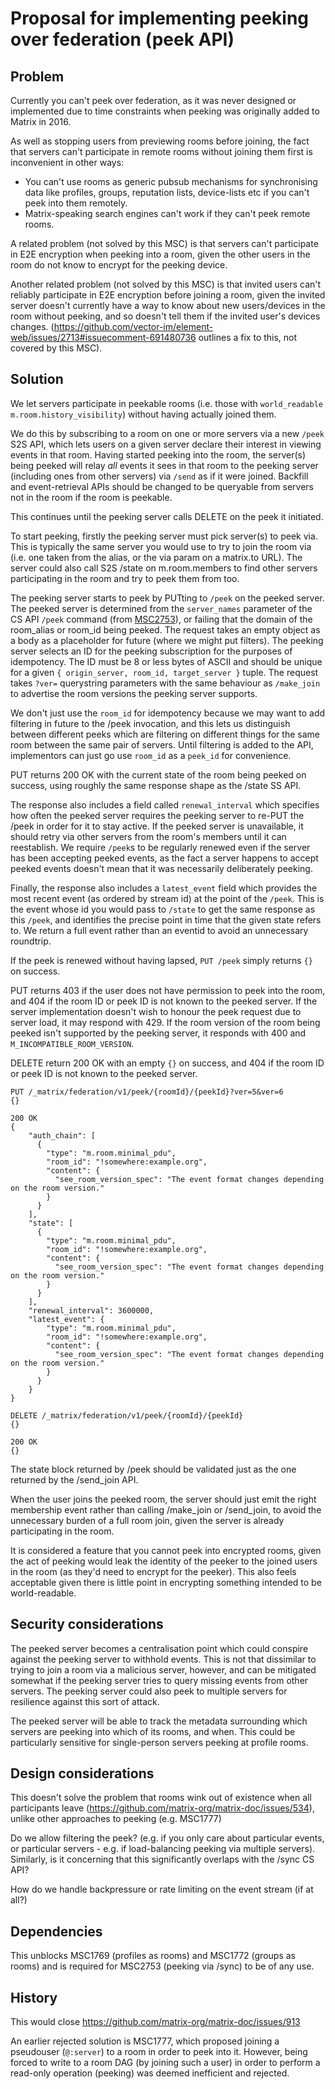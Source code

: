 # Proposal for implementing peeking over federation (peek API)

## Problem

Currently you can't peek over federation, as it was never designed or
implemented due to time constraints when peeking was originally added to Matrix
in 2016.

As well as stopping users from previewing rooms before joining, the fact that
servers can't participate in remote rooms without joining them first is
inconvenient in other ways:

 * You can't use rooms as generic pubsub mechanisms for synchronising data like
   profiles, groups, reputation lists, device-lists etc if you can't peek into
   them remotely.
 * Matrix-speaking search engines can't work if they can't peek remote rooms.

A related problem (not solved by this MSC) is that servers can't participate
in E2E encryption when peeking into a room, given the other users in the
room do not know to encrypt for the peeking device.

Another related problem (not solved by this MSC) is that invited users can't
reliably participate in E2E encryption before joining a room, given the invited
server doesn't currently have a way to know about new users/devices in the room
without peeking, and so doesn't tell them if the invited user's devices changes.
(https://github.com/vector-im/element-web/issues/2713#issuecomment-691480736
outlines a fix to this, not covered by this MSC).

## Solution

We let servers participate in peekable rooms (i.e. those with `world_readable`
`m.room.history_visibility`) without having actually joined them.

We do this by subscribing to a room on one or more servers via a new `/peek`
S2S API, which lets users on a given server declare their interest in viewing
events in that room.  Having started peeking into the room, the server(s)
being peeked will relay *all* events it sees in that room to the peeking
server (including ones from other servers) via `/send` as if it were joined.
Backfill and event-retrieval APIs should be changed to be queryable from
servers not in the room if the room is peekable.

This continues until the peeking server calls DELETE on the peek it initiated.

To start peeking, firstly the peeking server must pick server(s) to peek via.
This is typically the same server you would use to try to join the room via
(i.e. one taken from the alias, or the via param on a matrix.to URL). The
server could also call S2S /state on m.room.members to find other servers
participating in the room and try to peek them from too.

The peeking server starts to peek by PUTting to `/peek` on the peeked server.
The peeked server is determined from the `server_names` parameter of the CS API
`/peek` command (from [MSC2753](https://github.com/matrix-org/matrix-doc/pull/2753)),
or failing that the domain of the room_alias or room_id being peeked.
The request takes an empty object as a body as a placeholder for future (where
we might put filters). The peeking server selects an ID for the peeking
subscription for the purposes of idempotency. The ID must be 8 or less bytes
of ASCII and should be unique for a given `{ origin_server, room_id, target_server }`
tuple. The request takes `?ver=` querystring parameters with the same behaviour
as `/make_join` to advertise the room versions the peeking server supports.

We don't just use the `room_id` for idempotency because we may want to add
filtering in future to the /peek invocation, and this lets us distinguish
between different peeks which are filtering on different things for the
same room between the same pair of servers.  Until filtering is added to the API,
implementors can just go use `room_id` as a `peek_id` for convenience.

PUT returns 200 OK with the current state of the room being peeked on success,
using roughly the same response shape as the /state SS API.

The response also includes a field called `renewal_interval` which specifies
how often the peeked server requires the peeking server to re-PUT the /peek in
order for it to stay active.  If the peeked server is unavailable, it should
retry via other servers from the room's members until it can reestablish.
We require `/peek`s to be regularly renewed even if the server has been accepting
peeked events, as the fact a server happens to accept peeked events doesn't
mean that it was necessarily deliberately peeking.

Finally, the response also includes a `latest_event` field which provides
the most recent event (as ordered by stream id) at the point of the `/peek`.
This is the event whose id you would pass to `/state` to get the same
response as this `/peek`, and identifies the precise point in time that the
given state refers to.  We return a full event rather than an eventid to
avoid an unnecessary roundtrip.

If the peek is renewed without having lapsed, `PUT /peek` simply returns `{}`
on success.

PUT returns 403 if the user does not have permission to peek into the room,
and 404 if the room ID or peek ID is not known to the peeked server.
If the server implementation doesn't wish to honour the peek request due to
server load, it may respond with 429.  If the room version of the room being
peeked isn't supported by the peeking server, it responds with 400 and
`M_INCOMPATIBLE_ROOM_VERSION`.

DELETE return 200 OK with an empty `{}` on success, and 404 if the room ID or peek ID is
not known to the peeked server.

```
PUT /_matrix/federation/v1/peek/{roomId}/{peekId}?ver=5&ver=6
{}

200 OK
{
    "auth_chain": [
      {
        "type": "m.room.minimal_pdu",
        "room_id": "!somewhere:example.org",
        "content": {
          "see_room_version_spec": "The event format changes depending on the room version."
        }
      }
    ],
    "state": [
      {
        "type": "m.room.minimal_pdu",
        "room_id": "!somewhere:example.org",
        "content": {
          "see_room_version_spec": "The event format changes depending on the room version."
        }
      }
    ],
    "renewal_interval": 3600000,
    "latest_event": {
        "type": "m.room.minimal_pdu",
        "room_id": "!somewhere:example.org",
        "content": {
          "see_room_version_spec": "The event format changes depending on the room version."
        }
      }
    }
}
```

```
DELETE /_matrix/federation/v1/peek/{roomId}/{peekId}
{}

200 OK
{}
```

The state block returned by /peek should be validated just as the one returned
by the /send_join API.

When the user joins the peeked room, the server should just emit the right
membership event rather than calling /make_join or /send_join, to avoid the
unnecessary burden of a full room join, given the server is already participating
in the room.

It is considered a feature that you cannot peek into encrypted rooms, given
the act of peeking would leak the identity of the peeker to the joined users
in the room (as they'd need to encrypt for the peeker).  This also feels
acceptable given there is little point in encrypting something intended to be
world-readable.

## Security considerations

The peeked server becomes a centralisation point which could conspire against
the peeking server to withhold events.  This is not that dissimilar to trying
to join a room via a malicious server, however, and can be mitigated somewhat
if the peeking server tries to query missing events from other servers.
The peeking server could also peek to multiple servers for resilience against
this sort of attack.

The peeked server will be able to track the metadata surrounding which servers
are peeking into which of its rooms, and when.  This could be particularly
sensitive for single-person servers peeking at profile rooms.

## Design considerations

This doesn't solve the problem that rooms wink out of existence when all
participants leave (https://github.com/matrix-org/matrix-doc/issues/534),
unlike other approaches to peeking (e.g. MSC1777)

Do we allow filtering the peek? (e.g. if you only care about particular
events, or particular servers - e.g. if load-balancing peeking via multiple
servers). Similarly, is it concerning that this significantly overlaps with
the /sync CS API?

How do we handle backpressure or rate limiting on the event stream (if at
all?)

## Dependencies

This unblocks MSC1769 (profiles as rooms) and MSC1772 (groups as rooms)
and is required for MSC2753 (peeking via /sync) to be of any use.

## History

This would close https://github.com/matrix-org/matrix-doc/issues/913

An earlier rejected solution is MSC1777, which proposed joining a pseudouser
(`@:server`) to a room in order to peek into it.  However, being forced to write
to a room DAG (by joining such a user) in order to perform a read-only operation
(peeking) was deemed inefficient and rejected.
